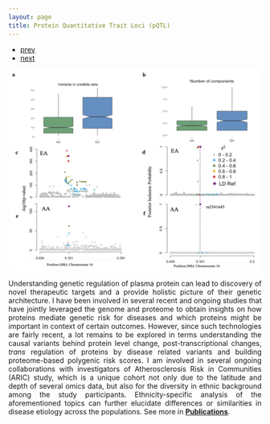 ```yaml
---
layout: page
title: Protein Quantitative Trait Loci (pQTL)
---
```


<div class="navbar">
  <div class="navbar-inner">
      <ul class="nav">
          <li><a href="scca.html">prev</a></li>
          <li><a href="rqtlexper_fig2.html">next</a></li>
      </ul>
  </div>
</div>

<p style="text-align:center;">
 <img src="fineMap.png" width="500" height="400" class = "center"> 
</p>

<p style='text-align: justify;'> 
Understanding genetic regulation of plasma protein can lead to discovery of novel therapeutic targets and a provide holistic picture of their genetic architecture. I have been involved in several recent and ongoing studies that have jointly leveraged the genome and proteome to obtain insights on how proteins mediate genetic risk for diseases and which proteins might be important in context of certain outcomes. However, since such technologies are fairly recent, a lot remains to be explored in terms understanding the causal variants behind protein level change, post-transcriptional changes, <i>trans</i> regulation of proteins by disease related variants and building proteome-based polygenic risk scores. I am involved in several ongoing collaborations with investigators of Atherosclerosis Risk in Communities (ARIC) study, which is a unique cohort not only due to the latitude and depth of several omics data, but also for the diversity in ethnic background among the study participants. Ethnicity-specific analysis of the aforementioned topics can further elucidate differences or similarities in disease etiology across the populations.  See more in <a href="https://diptavo.github.io/pages/pubs.html"><b>Publications</b></a>.
 
</p>

